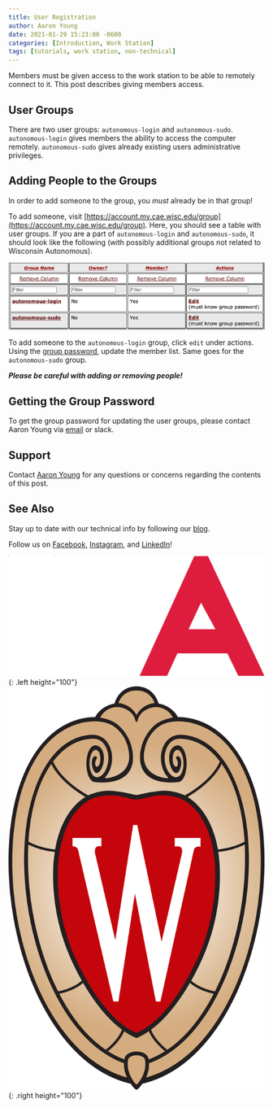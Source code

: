 ```yaml
---
title: User Registration
author: Aaron Young
date: 2021-01-29 15:23:00 -0600
categories: [Introduction, Work Station]
tags: [tutorials, work station, non-technical]
---
```


Members must be given access to the work station to be able to remotely connect to it. This post describes giving members access.

## User Groups

There are two user groups: `autonomous-login` and `autonomous-sudo`. `autonomous-login` gives members the ability to access the computer remotely. `autonomous-sudo` gives already existing users administrative privileges.

## Adding People to the Groups

In order to add someone to the group, you _must_ already be in that group! 

To add someone, visit [https://account.my.cae.wisc.edu/group](https://account.my.cae.wisc.edu/group). Here, you should see a table with user groups. If you are a part of `autonomous-login` and `autonomous-sudo`, it should look like the following (with possibly additional groups not related to Wisconsin Autonomous).

![User Registration table](/assets/img/workstation/user_registration_table.png)

To add someone to the `autonomous-login` group, click `edit` under actions. Using the [group password](#getting-the-group-password), update the member list. Same goes for the `autonomous-sudo` group. 

***Please be careful with adding or removing people!***

## Getting the Group Password

To get the group password for updating the user groups, please contact Aaron Young via [email](mailto:aryoung5@wisc.edu) or slack. 

## Support

Contact [Aaron Young](mailto:aryoung5@wisc.edu) for any questions or concerns regarding the contents of this post.

## See Also

Stay up to date with our technical info by following our [blog](https://wa.wisc.edu/blog).

Follow us on [Facebook](https://www.facebook.com/wisconsinautonomous/), [Instagram](https://www.instagram.com/wisconsinautonomous/), and [LinkedIn](https://www.linkedin.com/company/wisconsin-autonomous/about/)!

![WA Logo](/assets/img/logos/wa-white.png){: .left height="100"}
![Wisconsin Crest](/assets/img/logos/uw-crest.png){: .right height="100"}